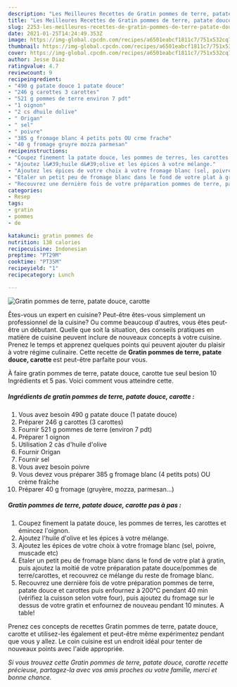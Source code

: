 ```yaml
---
description: "Les Meilleures Recettes de Gratin pommes de terre, patate douce, carotte"
title: "Les Meilleures Recettes de Gratin pommes de terre, patate douce, carotte"
slug: 2253-les-meilleures-recettes-de-gratin-pommes-de-terre-patate-douce-carotte
date: 2021-01-25T14:24:49.353Z
image: https://img-global.cpcdn.com/recipes/a6501eabcf1811c7/751x532cq70/gratin-pommes-de-terre-patate-douce-carotte-photo-principale-de-la-recette.jpg
thumbnail: https://img-global.cpcdn.com/recipes/a6501eabcf1811c7/751x532cq70/gratin-pommes-de-terre-patate-douce-carotte-photo-principale-de-la-recette.jpg
cover: https://img-global.cpcdn.com/recipes/a6501eabcf1811c7/751x532cq70/gratin-pommes-de-terre-patate-douce-carotte-photo-principale-de-la-recette.jpg
author: Jesse Diaz
ratingvalue: 4.7
reviewcount: 9
recipeingredient:
- "490 g patate douce 1 patate douce"
- "246 g carottes 3 carottes"
- "521 g pommes de terre environ 7 pdt"
- "1 oignon"
- "2 cs dhuile dolive"
- " Origan"
- " sel"
- " poivre"
- "385 g fromage blanc 4 petits pots OU crme frache"
- "40 g fromage gruyre mozza parmesan"
recipeinstructions:
- "Coupez finement la patate douce, les pommes de terres, les carottes et émincez l&#39;oignon."
- "Ajoutez l&#39;huile d&#39;olive et les épices à votre mélange."
- "Ajoutez les épices de votre choix à votre fromage blanc (sel, poivre, muscade etc)"
- "Etaler un petit peu de fromage blanc dans le fond de votre plat à gratin, puis ajoutez la moitié de votre préparation patate douce/pommes de terre/carottes, et recouvrez ce mélange du reste de fromage blanc."
- "Recouvrez une dernière fois de votre préparation pommes de terre, patate douce et carottes puis enfournez à 200°C pendant 40 min (vérifiez la cuisson selon votre four), puis ajoutez du fromage sur le dessus de votre gratin et enfournez de nouveau pendant 10 minutes. A table!"
categories:
- Resep
tags:
- gratin
- pommes
- de

katakunci: gratin pommes de 
nutrition: 138 calories
recipecuisine: Indonesian
preptime: "PT29M"
cooktime: "PT35M"
recipeyield: "1"
recipecategory: Lunch

---
```



![Gratin pommes de terre, patate douce, carotte](https://img-global.cpcdn.com/recipes/a6501eabcf1811c7/751x532cq70/gratin-pommes-de-terre-patate-douce-carotte-photo-principale-de-la-recette.jpg)

Êtes-vous un expert en cuisine? Peut-être êtes-vous simplement un professionnel de la cuisine? Ou comme beaucoup d'autres, vous êtes peut-être un débutant. Quelle que soit la situation, des conseils pratiques en matière de cuisine peuvent inclure de nouveaux concepts à votre cuisine. Prenez le temps et apprenez quelques points qui peuvent ajouter du plaisir à votre régime culinaire. Cette recette de <strong> Gratin pommes de terre, patate douce, carotte </strong> est peut-être parfaite pour vous.

<!--inarticleads1-->

À faire gratin pommes de terre, patate douce, carotte tue seul besion 10 Ingrédients et 5 pas. Voici comment vous atteindre cette.

##### Ingrédients de gratin pommes de terre, patate douce, carotte :

1. Vous avez besoin 490 g patate douce (1 patate douce)
1. Préparer 246 g carottes (3 carottes)
1. Fournir 521 g pommes de terre (environ 7 pdt)
1. Préparer 1 oignon
1. Utilisation 2 càs d&#39;huile d&#39;olive
1. Fournir  Origan
1. Fournir  sel
1. Vous avez besoin  poivre
1. Vous devez vous préparer 385 g fromage blanc (4 petits pots) OU crème fraîche
1. Préparer 40 g fromage (gruyère, mozza, parmesan...)




<!--inarticleads2-->

##### Gratin pommes de terre, patate douce, carotte pas à pas :

1. Coupez finement la patate douce, les pommes de terres, les carottes et émincez l&#39;oignon.
1. Ajoutez l&#39;huile d&#39;olive et les épices à votre mélange.
1. Ajoutez les épices de votre choix à votre fromage blanc (sel, poivre, muscade etc)
1. Etaler un petit peu de fromage blanc dans le fond de votre plat à gratin, puis ajoutez la moitié de votre préparation patate douce/pommes de terre/carottes, et recouvrez ce mélange du reste de fromage blanc.
1. Recouvrez une dernière fois de votre préparation pommes de terre, patate douce et carottes puis enfournez à 200°C pendant 40 min (vérifiez la cuisson selon votre four), puis ajoutez du fromage sur le dessus de votre gratin et enfournez de nouveau pendant 10 minutes. A table!




<!--inarticleads1-->

<p>
Prenez ces concepts de recettes Gratin pommes de terre, patate douce, carotte et utilisez-les également et peut-être même expérimentez pendant que vous y allez. Le coin cuisine est un endroit idéal pour tenter de nouveaux points avec l'aide appropriée.
</p>

<p>
<i>Si vous trouvez cette Gratin pommes de terre, patate douce, carotte recette précieuse, partagez-la avec vos amis proches ou votre famille, merci et bonne chance.</i>
</p>
